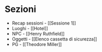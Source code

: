 
# Sezioni

- Recap sessioni - [[Sessione 1]]
- Luoghi - [[Hotel]]
- NPC - [[Henry Ruthfield]]
- Oggetti - [[Elenco cassetta di sicurezza]]
- PG - [[Theodore Miller]]


